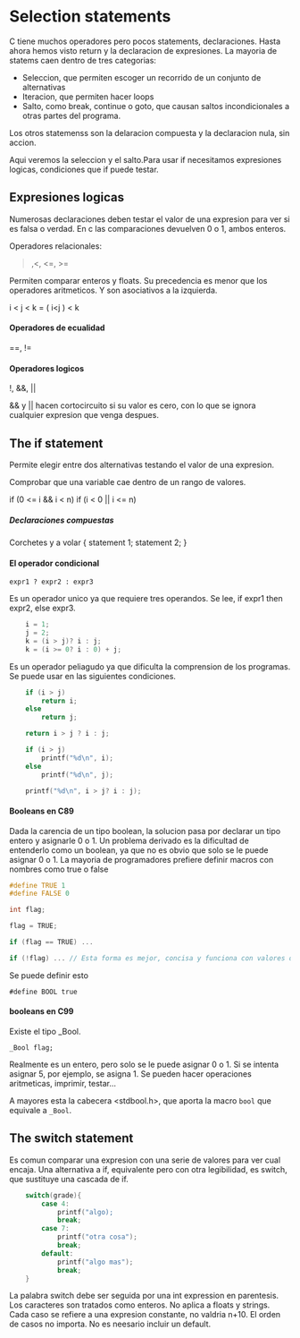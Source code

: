 # Selection statements

C tiene muchos operadores pero pocos statements, declaraciones. Hasta ahora hemos visto return y la declaracion de expresiones.
La mayoria de statems caen dentro de tres categorias:

* Seleccion, que permiten escoger un recorrido de un conjunto de alternativas
* Iteracion, que permiten hacer loops
* Salto, como break, continue o goto, que causan saltos incondicionales a otras partes del programa.

Los otros statemenss son la delaracion compuesta y la declaracion nula, sin accion.

Aqui veremos la seleccion y el salto.Para usar if necesitamos expresiones logicas, condiciones que if puede testar.

## Expresiones logicas

Numerosas declaraciones deben testar el valor de una expresion para ver si es falsa o verdad. En c las comparaciones devuelven 0 o 1, ambos enteros.

Operadores relacionales:
>,<, <=, >=

Permiten comparar enteros y floats. Su precedencia es menor que los operadores aritmeticos. Y son asociativos a la izquierda.

i < j < k = ( i<j ) < k

#### Operadores de ecualidad

==, !=

#### Operadores logicos

!, &&, ||

&& y || hacen cortocircuito si su valor es cero, con lo que se ignora cualquier expresion que venga despues.

## The if statement

Permite elegir entre dos alternativas testando el valor de una expresion.

Comprobar que una variable cae dentro de un rango de valores.

if (0 <= i && i < n)
if (i < 0 || i <= n)

##### Declaraciones compuestas

Corchetes y a volar {
    statement 1;
    statement 2;
}

#### El operador condicional

`expr1 ? expr2 : expr3`

Es un operador unico ya que requiere tres operandos. Se lee, if expr1 then expr2, else expr3.

```c
    i = 1;
    j = 2;
    k = (i > j)? i : j;
    k = (i >= 0? i : 0) + j;
```

Es un operador peliagudo ya que dificulta la comprension de los programas. Se puede usar en las siguientes condiciones.

```c
    if (i > j)
        return i;
    else
        return j;

    return i > j ? i : j;
```

```c
    if (i > j)
        printf("%d\n", i);
    else
        printf("%d\n", j);

    printf("%d\n", i > j? i : j);
```

#### Booleans en C89

Dada la carencia de un tipo boolean, la solucion pasa por declarar un tipo entero y asignarle 0 o 1. Un problema derivado es la dificultad de entenderlo como un boolean, ya que no es obvio que solo se le puede asignar 0 o 1.
La mayoria de programadores prefiere definir macros con nombres como true o false

```c
#define TRUE 1
#define FALSE 0

int flag;

flag = TRUE;

if (flag == TRUE) ...

if (!flag) ... // Esta forma es mejor, concisa y funciona con valores diferents de 0 y 1
```

Se puede definir esto

```#define BOOL true```

#### booleans en C99

Existe el tipo _Bool.

```_Bool flag;```

Realmente es un entero, pero solo se le puede asignar 0 o 1. Si se intenta asignar 5, por ejemplo, se asigna 1. Se pueden hacer operaciones aritmeticas, imprimir, testar...

A mayores esta la cabecera <stdbool.h>, que aporta la macro ```bool``` que equivale a ```_Bool```.


## The switch statement

Es comun comparar una expresion con una serie de valores para ver cual encaja. Una alternativa a if, equivalente pero con otra legibilidad, es switch, que sustituye una cascada de if.

```c
    switch(grade){
        case 4:
            printf("algo);
            break;
        case 7:
            printf("otra cosa");
            break;
        default:
            printf("algo mas");
            break;
    }
```

La palabra switch debe ser seguida por una int expression en parentesis. Los caracteres son tratados como enteros. No aplica a floats y strings.
Cada caso se refiere a una expresion constante, no valdria n+10. 
El orden de casos no importa. No es neesario incluir un default.


